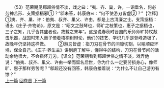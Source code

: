 　　（53）范荣期见郗超俗情不淡，戏之曰：“夷、齐、巢，许，一诣垂名，何必劳神苦形、支策据梧邪①？”郗未答，韩康伯曰：“何不使游刃皆虚②？”【注释】①夷、齐、巢、许：伯夷、叔齐、巢父、许由，都是上古清廉之士。支策据梧：语出《庄子·齐物论》，原文是：“昭文之鼓琴也，师旷之枝策也，惠子之据梧也，三子之知，几乎皆其盛者也，故载之末年”。这是说春秋时晋国的乐师师旷持杖敲击乐器，战国时宋人惠子倚着梧桐树辩论，他们的技艺、学识几乎是登峰造极了，故晚年仍坚持这样做。
　　②游刃皆虚：指刀刃在骨节的间隙切割，以喻顺应环境，保全自己。《庄子·养生主》讲到庖丁解牛，懂得牛的结构，刀刃在骨节间的活动余地很大，不会损坏刀刃。【译文】范荣期看到郗超世俗之情不淡，戏弄他说：“伯夷、叔齐、巢父、许由一举而留名后世，你为什么一定要劳损身心，像师旷、惠子那样劳苦呢？”郗超还没有回答，韩康伯接着说：“为什么不让自己游刃有馀？”
<br>[上一篇](25_52) [回卷首](25_00) [下一篇](25_54)
